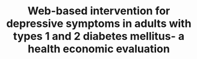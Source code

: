 --- 
abstract: '' 
authors: 
 - S Nobis
 -  admin
 -  D Lehr
 -  F Smit
 -  buntrock
 -  M Berking
 -  H Baumeister
 -  ...
doi: '' 
featured: false 
publication: '*The British Journal of Psychiatry*, 17' 
publication_short: '' 
publishDate: '2018-01-01' 
title: 'Web-based intervention for depressive symptoms in adults with types 1 and 2 diabetes mellitus- a health economic evaluation' 
url_code: '' 
url_dataset: '' 
url_pdf: '' 
url_poster: '' 
url_project: '' 
url_slides: '' 
url_source: '' 
url_video: '' 
---